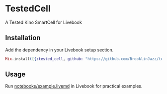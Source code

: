 # TestedCell

A Tested Kino SmartCell for Livebook

## Installation

Add the dependency in your Livebook setup section.

```elixir
Mix.install([{:tested_cell, github: "https://github.com/BrooklinJazz/tested_cell"}])
```

## Usage

Run [notebooks/example.livemd](https://github.com/BrooklinJazz/tested_cell/blob/main/notebooks/example.livemd) in Livebook for practical examples.